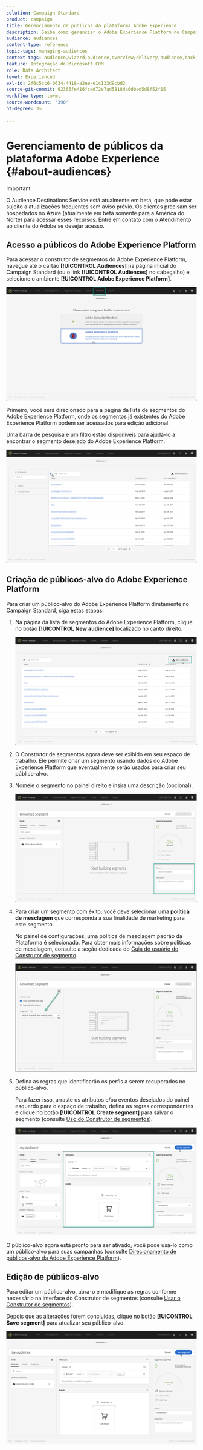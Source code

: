 ```yaml
---
solution: Campaign Standard
product: campaign
title: Gerenciamento de públicos da plataforma Adobe Experience
description: Saiba como gerenciar o Adobe Experience Platform no Campaign Standard.
audience: audiences
content-type: reference
topic-tags: managing-audiences
context-tags: audience,wizard;audience,overview;delivery,audience,back
feature: Integração do Microsoft CRM
role: Data Architect
level: Experienced
exl-id: 2f6c5cc6-0634-4418-a2ee-e1c133d9cbd2
source-git-commit: 92365fe416fced72e7ad5818da0dbed5d8f52f15
workflow-type: tm+mt
source-wordcount: '390'
ht-degree: 3%

---
```


# Gerenciamento de públicos da plataforma Adobe Experience {#about-audiences}

>[!IMPORTANT]
>
>O Audience Destinations Service está atualmente em beta, que pode estar sujeito a atualizações frequentes sem aviso prévio. Os clientes precisam ser hospedados no Azure (atualmente em beta somente para a América do Norte) para acessar esses recursos. Entre em contato com o Atendimento ao cliente do Adobe se desejar acesso.

## Acesso a públicos do Adobe Experience Platform

Para acessar o construtor de segmentos do Adobe Experience Platform, navegue até o cartão **[!UICONTROL Audiences]** na página inicial do Campaign Standard (ou o link **[!UICONTROL Audiences]** no cabeçalho) e selecione o ambiente **[!UICONTROL Adobe Experience Platform]**.

![](assets/aep_audiences_access.png)

Primeiro, você será direcionado para a página da lista de segmentos do Adobe Experience Platform, onde os segmentos já existentes do Adobe Experience Platform podem ser acessados para edição adicional.

Uma barra de pesquisa e um filtro estão disponíveis para ajudá-lo a encontrar o segmento desejado do Adobe Experience Platform.

![](assets/aep_audiences_list.png)

## Criação de públicos-alvo do Adobe Experience Platform

Para criar um público-alvo do Adobe Experience Platform diretamente no Campaign Standard, siga estas etapas:

1. Na página da lista de segmentos do Adobe Experience Platform, clique no botão **[!UICONTROL New audience]** localizado no canto direito.

   ![](assets/aep_audiences_creation_create.png)

1. O Construtor de segmentos agora deve ser exibido em seu espaço de trabalho. Ele permite criar um segmento usando dados do Adobe Experience Platform que eventualmente serão usados para criar seu público-alvo.

1. Nomeie o segmento no painel direito e insira uma descrição (opcional).

   ![](assets/aep_audiences_creation_edit_name.png)

1. Para criar um segmento com êxito, você deve selecionar uma **política de mesclagem** que corresponda à sua finalidade de marketing para este segmento.

   No painel de configurações, uma política de mesclagem padrão da Plataforma é selecionada. Para obter mais informações sobre políticas de mesclagem, consulte a seção dedicada do [Guia do usuário do Construtor de segmento](https://experienceleague.adobe.com/docs/experience-platform/segmentation/ui/overview.html).

   ![](assets/aep_audiences_mergepolicy.png)

1. Defina as regras que identificarão os perfis a serem recuperados no público-alvo.

   Para fazer isso, arraste os atributos e/ou eventos desejados do painel esquerdo para o espaço de trabalho, defina as regras correspondentes e clique no botão **[!UICONTROL Create segment]** para salvar o segmento (consulte [Uso do Construtor de segmentos](../../integrating/using/aep-using-segment-builder.md)).

   ![](assets/aep_audiences_creation_query.png)

O público-alvo agora está pronto para ser ativado, você pode usá-lo como um público-alvo para suas campanhas (consulte [Direcionamento de públicos-alvo da Adobe Experience Platform](../../integrating/using/aep-targeting-audiences.md)).

## Edição de públicos-alvo

Para editar um público-alvo, abra-o e modifique as regras conforme necessário na interface do Construtor de segmentos (consulte [Usar o Construtor de segmentos](../../integrating/using/aep-using-segment-builder.md)).

Depois que as alterações forem concluídas, clique no botão **[!UICONTROL Save segment]** para atualizar seu público-alvo.

![](assets/aep_audiences_editing.png)
